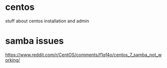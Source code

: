 # centos
stuff about centos installation and admin

# samba issues
https://www.reddit.com/r/CentOS/comments/f1qf4o/centos_7_samba_not_working/
